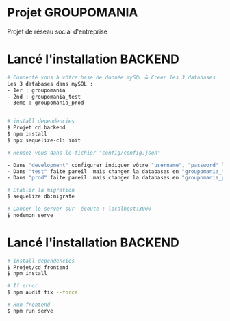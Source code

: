 # Projet GROUPOMANIA
 
Projet de réseau social d'entreprise


# Lancé l'installation BACKEND

```bash
# Connecté vous à vôtre base de donnée mySQL & Créer les 3 databases
Les 3 databases dans mySQL :
- 1er : groupomania
- 2nd : groupomania_test
- 3eme : groupomania_prod


# install dependencies
$ Projet cd backend
$ npm install
$ npx sequelize-cli init

# Rendez vous dans le fichier "config/config.json"

- Dans "development" configurer indiquer vôtre "username", "password" la première databases "groupomania"
- Dans "test" faite pareil  mais changer la databases en "groupomania_test"
- Dans "prod" faite pareil  mais changer la databases en "groupomania_prod"

# Etablir la migration
$ sequelize db:migrate

# Lancer le server sur  écoute : localhost:3000
$ nodemon serve
```

# Lancé l'installation BACKEND

```bash
# install dependencies
$ Projet/cd frontend
$ npm install

# If error
$ npm audit fix --force

# Run frontend
$ npm run serve

```

